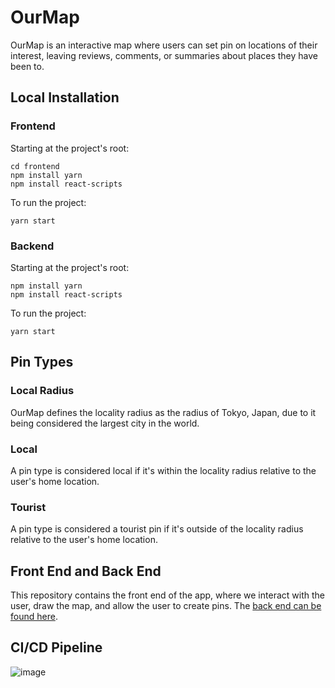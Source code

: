 # OurMap

OurMap is an interactive map where users can set pin on locations of their interest, leaving reviews, comments, or summaries about places they have been to.

## Local Installation
### Frontend
Starting at the project's root:
```
cd frontend
npm install yarn
npm install react-scripts
```
To run the project:
```
yarn start
```
### Backend
Starting at the project's root:
```
npm install yarn
npm install react-scripts
```
To run the project:
```
yarn start
```


## Pin Types
### Local Radius
OurMap defines the locality radius as the radius of Tokyo, Japan, due to it being considered the largest city in the world.
### Local
A pin type is considered local if it's within the locality radius relative to the user's home location.
### Tourist
A pin type is considered a tourist pin if it's outside of the locality radius relative to the user's home location.

## Front End and Back End
This repository contains the front end of the app, where we interact with the user, draw the map, and allow the user to create pins. The [back end can be found here](https://github.com/tydan3/OurMap_Backend).

## CI/CD Pipeline
![image](https://user-images.githubusercontent.com/34032935/193659142-686413f0-91d4-48f5-a3f2-985b8b82583b.png)
